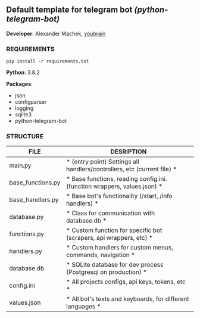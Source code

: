 ## Default template for telegram bot *(python-telegram-bot)*

**Developer**: Alexander Machek, [youbrain](t.me/youbrain)

### REQUIREMENTS
`pip install -r requirements.txt`

**Python**: 3.8.2

**Packages**:
- json
- configparser
- logging
- sqlite3
- python-telegram-bot

### STRUCTURE
|**FILE**					| DESRIPTION															 |
|---------------------------|------------------------------------------------------------------------|
|main.py               		|* (entry point) Settings all handlers/controllers, etc (current file)	*|
|base_functions.py    		|* Base functions, reading config.ini. (function wrappers, values.json)	*|
|base_handlers.py      		|* Base bot's functionality (/start, /info handlers)					*|
|database.py           		|* Class for communication with database.db 							*|
|functions.py          		|* Custom function for specific bot (scrapers, api wrappers, etc)		*|
|handlers.py           		|* Custom handlers for custom menus, commands, navigation				*|
|database.db           		|* SQLite database for dev process (Postgresql on production)			*|
|config.ini            		|* All projects configs, api keys, tokens, etc							*|
|values.json           		|* All bot's texts and keyboards, for different languages				*|

